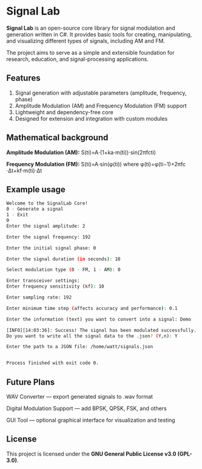 # Signal Lab

**Signal Lab** is an open-source core library for signal modulation and generation written in C#.
It provides basic tools for creating, manipulating, and visualizing different types of signals, including AM and FM.

The project aims to serve as a simple and extensible foundation for research, education, and signal-processing applications.

## Features
  1. Signal generation with adjustable parameters (amplitude, frequency, phase)
  2. Amplitude Modulation (AM) and Frequency Modulation (FM) support
  3. Lightweight and dependency-free core
  4. Designed for extension and integration with custom modules

## Mathematical background

**Amplitude Modulation (AM):**
S(ti​)=A⋅(1+ka​⋅m(ti​))⋅sin(2πfc​ti​)

**Frequency Modulation (FM):**
S(ti​)=A⋅sin(φ(ti​))
where
φ(ti​)=φ(ti−1​)+2πfc​⋅Δt+kf​⋅m(ti​)⋅Δt

## Example usage

```bash
Welcome to the SignalLab Core!
0 - Generate a signal
1 - Exit
0
Enter the signal amplitude: 2 

Enter the signal frequency: 192

Enter the initial signal phase: 0

Enter the signal duration (in seconds): 10

Select modulation type (0 - FM, 1 - AM): 0

Enter transceiver settings:
Enter frequency sensitivity (kf): 10

Enter sampling rate: 192

Enter minimum time step (affects accuracy and performance): 0.1

Enter the information (text) you want to convert into a signal: Demo

[INFO][14:03:36]: Success! The signal has been modulated successfully.
Do you want to write all the signal data to the .json? (Y,n): Y

Enter the path to a JSON file: /home/watt/signals.json


Process finished with exit code 0.
```
## Future Plans

WAV Converter — export generated signals to .wav format

Digital Modulation Support — add BPSK, QPSK, FSK, and others

GUI Tool — optional graphical interface for visualization and testing

## License
This project is licensed under the **GNU General Public License v3.0 (GPL-3.0)**.
